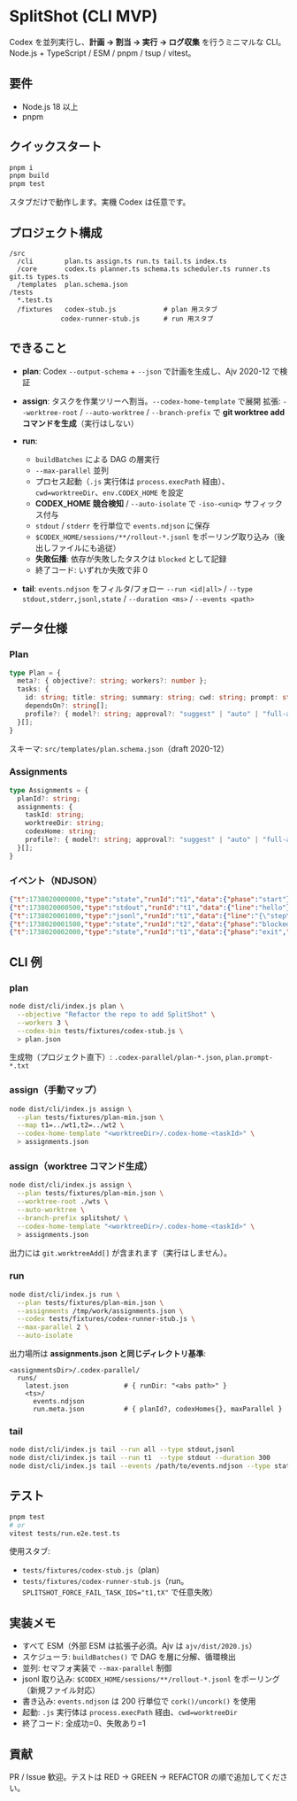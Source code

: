 # SplitShot (CLI MVP)

Codex を並列実行し、**計画 → 割当 → 実行 → ログ収集** を行うミニマルな CLI。
Node.js + TypeScript / ESM / pnpm / tsup / vitest。

## 要件

* Node.js 18 以上
* pnpm

## クイックスタート

```bash
pnpm i
pnpm build
pnpm test
```

スタブだけで動作します。実機 Codex は任意です。

## プロジェクト構成

```
/src
  /cli        plan.ts assign.ts run.ts tail.ts index.ts
  /core       codex.ts planner.ts schema.ts scheduler.ts runner.ts git.ts types.ts
  /templates  plan.schema.json
/tests
  *.test.ts
  /fixtures   codex-stub.js            # plan 用スタブ
             codex-runner-stub.js      # run 用スタブ
```

## できること

* **plan**: Codex `--output-schema` + `--json` で計画を生成し、Ajv 2020-12 で検証
* **assign**: タスクを作業ツリーへ割当。`--codex-home-template` で展開
  拡張: `--worktree-root` / `--auto-worktree` / `--branch-prefix` で **git worktree add コマンドを生成**（実行はしない）
* **run**:

  * `buildBatches` による DAG の層実行
  * `--max-parallel` 並列
  * プロセス起動（`.js` 実行体は `process.execPath` 経由）、`cwd=worktreeDir`、`env.CODEX_HOME` を設定
  * **CODEX_HOME 競合検知** / `--auto-isolate` で `-iso-<uniq>` サフィックス付与
  * `stdout` / `stderr` を行単位で `events.ndjson` に保存
  * `$CODEX_HOME/sessions/**/rollout-*.jsonl` をポーリング取り込み（後出しファイルにも追従）
  * **失敗伝播**: 依存が失敗したタスクは `blocked` として記録
  * 終了コード: いずれか失敗で非 0
* **tail**: `events.ndjson` をフィルタ/フォロー
  `--run <id|all>` / `--type stdout,stderr,jsonl,state` / `--duration <ms>` / `--events <path>`

## データ仕様

### Plan

```ts
type Plan = {
  meta?: { objective?: string; workers?: number };
  tasks: {
    id: string; title: string; summary: string; cwd: string; prompt: string;
    dependsOn?: string[];
    profile?: { model?: string; approval?: "suggest" | "auto" | "full-auto" };
  }[];
}
```

スキーマ: `src/templates/plan.schema.json`（draft 2020-12）

### Assignments

```ts
type Assignments = {
  planId?: string;
  assignments: {
    taskId: string;
    worktreeDir: string;
    codexHome: string;
    profile?: { model?: string; approval?: "suggest" | "auto" | "full-auto" };
  }[];
}
```

### イベント（NDJSON）

```json
{"t":1738020000000,"type":"state","runId":"t1","data":{"phase":"start"}}
{"t":1738020000500,"type":"stdout","runId":"t1","data":{"line":"hello"}}
{"t":1738020001000,"type":"jsonl","runId":"t1","data":{"line":"{\"step\":1}"}}
{"t":1738020001500,"type":"state","runId":"t2","data":{"phase":"blocked","reason":"dependency_failed","deps":["t1"]}}
{"t":1738020002000,"type":"state","runId":"t1","data":{"phase":"exit","code":0}}
```

## CLI 例

### plan

```bash
node dist/cli/index.js plan \
  --objective "Refactor the repo to add SplitShot" \
  --workers 3 \
  --codex-bin tests/fixtures/codex-stub.js \
  > plan.json
```

生成物（プロジェクト直下）: `.codex-parallel/plan-*.json`, `plan.prompt-*.txt`

### assign（手動マップ）

```bash
node dist/cli/index.js assign \
  --plan tests/fixtures/plan-min.json \
  --map t1=../wt1,t2=../wt2 \
  --codex-home-template "<worktreeDir>/.codex-home-<taskId>" \
  > assignments.json
```

### assign（worktree コマンド生成）

```bash
node dist/cli/index.js assign \
  --plan tests/fixtures/plan-min.json \
  --worktree-root ./wts \
  --auto-worktree \
  --branch-prefix splitshot/ \
  --codex-home-template "<worktreeDir>/.codex-home-<taskId>" \
  > assignments.json
```

出力には `git.worktreeAdd[]` が含まれます（実行はしません）。

### run

```bash
node dist/cli/index.js run \
  --plan tests/fixtures/plan-min.json \
  --assignments /tmp/work/assignments.json \
  --codex tests/fixtures/codex-runner-stub.js \
  --max-parallel 2 \
  --auto-isolate
```

出力場所は **assignments.json と同じディレクトリ基準**:

```
<assignmentsDir>/.codex-parallel/
  runs/
    latest.json              # { runDir: "<abs path>" }
    <ts>/
      events.ndjson
      run.meta.json          # { planId?, codexHomes{}, maxParallel }
```

### tail

```bash
node dist/cli/index.js tail --run all --type stdout,jsonl
node dist/cli/index.js tail --run t1  --type stdout --duration 300
node dist/cli/index.js tail --events /path/to/events.ndjson --type state
```

## テスト

```bash
pnpm test
# or
vitest tests/run.e2e.test.ts
```

使用スタブ:

* `tests/fixtures/codex-stub.js`（plan）
* `tests/fixtures/codex-runner-stub.js`（run。`SPLITSHOT_FORCE_FAIL_TASK_IDS="t1,tX"` で任意失敗）

## 実装メモ

* すべて ESM（外部 ESM は拡張子必須。Ajv は `ajv/dist/2020.js`）
* スケジューラ: `buildBatches()` で DAG を層に分解、循環検出
* 並列: セマフォ実装で `--max-parallel` 制御
* jsonl 取り込み: `$CODEX_HOME/sessions/**/rollout-*.jsonl` をポーリング（新規ファイル対応）
* 書き込み: `events.ndjson` は 200 行単位で `cork()/uncork()` を使用
* 起動: `.js` 実行体は `process.execPath` 経由、`cwd=worktreeDir`
* 終了コード: 全成功=0、失敗あり=1


## 貢献

PR / Issue 歓迎。テストは RED → GREEN → REFACTOR の順で追加してください。